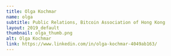 ```yaml
---
title: Olga Kochmar
name: olga
subtitle: Public Relations, Bitcoin Association of Hong Kong
layout: 2019_default
thumbnail: olga_thumb.png
alt: Olga Kochmar
link: https://www.linkedin.com/in/olga-kochmar-4049ab163/
---
```

